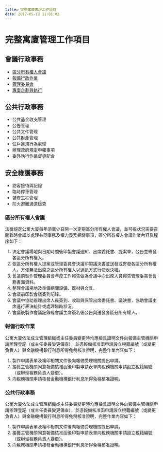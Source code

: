 ```yaml
---
title: 完整寓廈管理工作項目
date: 2017-05-18 11:01:02
---
```


完整寓廈管理工作項目
=======



會議行政事務
------

- [區分所有權人會議](#區分所有權人會議)
- [報備行政作業](#報備行政作業)
- [管理委員會](#管理委員會)
- [專案企劃與執行](#專案企劃與執行)

## 公共行政事務

- 公共基金收支管理
- 公告管理
- 公共文件管理
- 公共財產管理
- 住戶違規行為處理
- 辦理政府規定申報事項
- 委外執行作業督導配合

## 安全維護事務

- 訪客接待與記錄
- 臨時停車管理
- 裝修工程管理
- 防火避難通道檢查





### 區分所有權人會議

法律規定公寓大廈每年須至少召開一次定期區分所有權人會議，並可視狀況需要召開臨時會議以處理共同事務及權力義務相關事項，區分所有權人會議作業內容及程序如下：

1. 決定會議場地與日期時間後印製會議通知、出席委託書、提案單，公告並寄發各區分所有權人。
2. 依區分所有權人提案或管理委員會決議印製議決書並送發或寄發各區分所有權人，方便無法出席之區分所有權人以通訊方式行使表決權。
3. 會議前製作管理委員會年度工作報告做為會議中向出席人員報告管理委員會會務書面資料。
4. 整理會議場地及準備相關設備、器材與文具。
5. 會議前印製會議簽到記錄。
6. 會議中協助辦理出席人員簽到、收取與保管出席委託書、議決書，協助會議主席進行表決統計或處理臨時狀況。
7. 會議後製作會議記錄經會議主席簽名後公告與送發各區分所有權人。



### 報備行政作業

公寓大廈依法成立管理組織或主任委員變更時均應檢具證明文件向報備主管機關申請辦理登記（或主任委員變更備查），並憑報備核准函申請設立稅籍編號（或變更負責人）與金融機構銀行利息所得免稅核准證明，完整作業內容如下：

1. 製作申請表單及複印相關文件後向報備受理機關提出申請。
2. 接獲主管機關同意報備核准函後印製申請表單向稅務機關申請設立稅籍編號（或辦理稅務負責人變更）。
3. 向稅務機關申請核發金融機構銀行利息所得免稅核准證明。



### 公共行政事務

公寓大廈依法成立管理組織或主任委員變更時均應檢具證明文件向報備主管機關申請辦理登記（或主任委員變更備查），並憑報備核准函申請設立稅籍編號（或變更負責人）與金融機構銀行利息所得免稅核准證明，完整作業內容如下：

1. 製作申請表單及複印相關文件後向報備受理機關提出申請。
2. 接獲主管機關同意報備核准函後印製申請表單向稅務機關申請設立稅籍編號（或辦理稅務負責人變更）。
3. 向稅務機關申請核發金融機構銀行利息所得免稅核准證明。